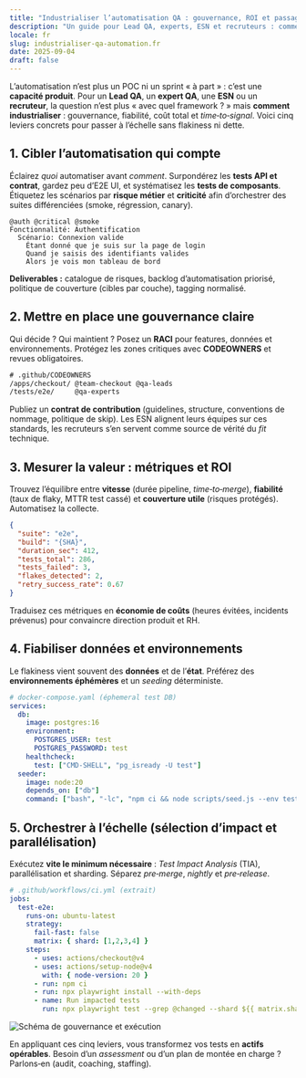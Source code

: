 ```yaml
---
title: "Industrialiser l’automatisation QA : gouvernance, ROI et passage à l’échelle en 5 leviers"
description: "Un guide pour Lead QA, experts, ESN et recruteurs : comment gouverner, mesurer et faire évoluer l’automatisation de tests sans perdre en vitesse ni en fiabilité."
locale: fr
slug: industrialiser-qa-automation.fr
date: 2025-09-04
draft: false
---
```


L’automatisation n’est plus un POC ni un sprint « à part » : c’est une **capacité produit**. Pour un
**Lead QA**, un **expert QA**, une **ESN** ou un **recruteur**, la question n’est plus « avec quel
framework ? » mais **comment industrialiser** : gouvernance, fiabilité, coût total et *time‑to‑signal*.
Voici cinq leviers concrets pour passer à l’échelle sans flakiness ni dette.

## 1. Cibler l’automatisation qui compte

Éclairez *quoi* automatiser avant *comment*. Surpondérez les **tests API et contrat**, gardez peu
d’E2E UI, et systématisez les **tests de composants**. Étiquetez les scénarios par **risque
métier** et **criticité** afin d’orchestrer des suites différenciées (smoke, régression, canary).

```gherkin
@auth @critical @smoke
Fonctionnalité: Authentification
  Scénario: Connexion valide
    Étant donné que je suis sur la page de login
    Quand je saisis des identifiants valides
    Alors je vois mon tableau de bord
```

**Deliverables :** catalogue de risques, backlog d’automatisation priorisé, politique de couverture
(cibles par couche), tagging normalisé.

## 2. Mettre en place une gouvernance claire

Qui décide ? Qui maintient ? Posez un **RACI** pour features, données et environnements. Protégez
les zones critiques avec **CODEOWNERS** et revues obligatoires.

```txt
# .github/CODEOWNERS
/apps/checkout/ @team-checkout @qa-leads
/tests/e2e/     @qa-experts
```

Publiez un **contrat de contribution** (guidelines, structure, conventions de nommage, politique de
skip). Les ESN alignent leurs équipes sur ces standards, les recruteurs s’en servent comme source de
vérité du *fit* technique.

## 3. Mesurer la valeur : métriques et ROI

Trouvez l’équilibre entre **vitesse** (durée pipeline, *time‑to‑merge*), **fiabilité** (taux de
flaky, MTTR test cassé) et **couverture utile** (risques protégés). Automatisez la collecte.

```json
{
  "suite": "e2e",
  "build": "{SHA}",
  "duration_sec": 412,
  "tests_total": 286,
  "tests_failed": 3,
  "flakes_detected": 2,
  "retry_success_rate": 0.67
}
```

Traduisez ces métriques en **économie de coûts** (heures évitées, incidents prévenus) pour convaincre
direction produit et RH.

## 4. Fiabiliser données et environnements

Le flakiness vient souvent des **données** et de l’**état**. Préférez des **environnements éphémères**
et un *seeding* déterministe.

```yaml
# docker-compose.yaml (éphemeral test DB)
services:
  db:
    image: postgres:16
    environment:
      POSTGRES_USER: test
      POSTGRES_PASSWORD: test
    healthcheck:
      test: ["CMD-SHELL", "pg_isready -U test"]
  seeder:
    image: node:20
    depends_on: ["db"]
    command: ["bash", "-lc", "npm ci && node scripts/seed.js --env test --deterministic"]
```

## 5. Orchestrer à l’échelle (sélection d’impact et parallélisation)

Exécutez **vite le minimum nécessaire** : *Test Impact Analysis* (TIA), parallélisation et sharding.
Séparez *pre‑merge*, *nightly* et *pre‑release*.

```yaml
# .github/workflows/ci.yml (extrait)
jobs:
  test-e2e:
    runs-on: ubuntu-latest
    strategy:
      fail-fast: false
      matrix: { shard: [1,2,3,4] }
    steps:
      - uses: actions/checkout@v4
      - uses: actions/setup-node@v4
        with: { node-version: 20 }
      - run: npm ci
      - run: npx playwright install --with-deps
      - name: Run impacted tests
        run: npx playwright test --grep @changed --shard ${{ matrix.shard }}/4 --reporter=line
```

![Schéma de gouvernance et exécution](/images/placeholder_light_gray_block.png)

En appliquant ces cinq leviers, vous transformez vos tests en **actifs opérables**. Besoin d’un
*assessment* ou d’un plan de montée en charge ? Parlons‑en (audit, coaching, staffing).

